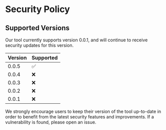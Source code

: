 # Security Policy

## Supported Versions

Our tool currently supports version 0.0.1, and will continue to receive security updates for this version.

| Version | Supported          |
| ------- | ------------------ |
| 0.0.5   | :white_check_mark: |
| 0.0.4   | :x:                |
| 0.0.3   | :x:                |
| 0.0.2   | :x:                |
| 0.0.1   | :x:                |

We strongly encourage users to keep their version of the tool up-to-date in order to benefit from the latest security features and improvements. If a vulnerability is found, please open an issue.
